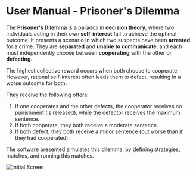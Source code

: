 # User Manual - Prisoner's Dilemma

The **Prisoner's Dilemma** is a paradox in **decision theory**, where two individuals acting in their own **self-interest** fail to achieve the optimal outcome. It presents a scenario in which two suspects have been **arrested** for a crime. They are **separated** and **unable to communicate**, and each must independently choose between **cooperating** with the other or **defecting**.

The highest collective reward occurs when both choose to cooperate. However, rational self-interest often leads them to defect, resulting in a worse outcome for both.

They receive the following offers:

1. If one cooperates and the other defects, the cooperator receives no punishment (is released), while the defector receives the maximum sentence.
2. If both cooperate, they both receive a moderate sentence.
3. If both defect, they both receive a minor sentence (but worse than if they had cooperated).

The software presented simulates this dilemma, by defining strategies, matches, and running this matches.

![Initial Screen](https://github.com/DiegoDubon31/-2S2024-OLC1_Proyecto1_202202429/blob/0b7a8792695f041ed62e2b946dd701464d4a1a13/Captura%20de%20pantalla%202025-03-08%20103949.png)